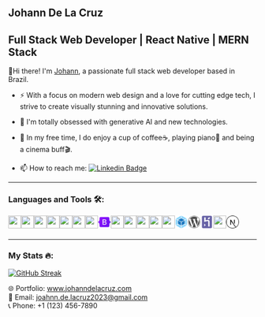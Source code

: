 ## **<strong>Johann De La Cruz </strong>** </br>
## **<strong> Full Stack Web Developer | React Native | MERN Stack </strong>**</br>

👋Hi there! I'm [Johann][website], a passionate full stack web developer based in Brazil. </br>
- :zap: With a focus on modern web design and a love for cutting edge tech, I strive to create visually stunning and innovative solutions.</br>

- 🚀 I'm totally obsessed with generative AI and new technologies.</br>

- 🌴 In my free time, I do enjoy a cup of coffee☕, playing piano🎹 and being a cinema buff🎬.

- :mailbox: How to reach me: [![Linkedin Badge](https://img.shields.io/badge/-kakbar-blue?style=flat&logo=Linkedin&logoColor=white)](your-linkedin-url)


---
### Languages and Tools 🛠:
[<img src="https://cdn.jsdelivr.net/gh/devicons/devicon/icons/html5/html5-original.svg"  align="left" height="26px" width="26px"/>][html]
[<img src="https://cdn.jsdelivr.net/gh/devicons/devicon/icons/css3/css3-original.svg" width="26px" align="left" height="26px"  />][css3]
[<img src="https://cdn.jsdelivr.net/gh/devicons/devicon/icons/javascript/javascript-original.svg" height="26px" width="26px" align="left"  />][js] 
[<img src="https://cdn.jsdelivr.net/gh/devicons/devicon/icons/react/react-original.svg" width="26px" align="left" height="26px" />][react]
[<img src="https://cdn.jsdelivr.net/gh/devicons/devicon/icons/redux/redux-original.svg" width="26px" align="left" height="26px" />][redux]
[<img src="https://cdn.jsdelivr.net/gh/devicons/devicon/icons/sass/sass-original.svg" width="26px" align="left" height="26px" />][saas]
[<img src="https://cdn.jsdelivr.net/gh/devicons/devicon/icons/tailwindcss/tailwindcss-plain.svg" width="26px" align="left" height="26px" />][tailwind]
[<img src="https://github.com/devicons/devicon/blob/master/icons/bootstrap/bootstrap-original.svg" width="26px" align="left" height="26px" />](https://getbootstrap.com/)
[<img src="https://cdn.jsdelivr.net/gh/devicons/devicon/icons/firebase/firebase-plain.svg" width="26px" align="left" height="26px" />][firebase]
[<img src="https://cdn.jsdelivr.net/gh/devicons/devicon/icons/mongodb/mongodb-original.svg" width="26px" align="left" height="26px" />](https://www.mongodb.com/)
[<img src="https://cdn.jsdelivr.net/gh/devicons/devicon/icons/nodejs/nodejs-original.svg" width="26px" align="left" height="26px"/>](https://nodejs.org/en/)
[<img src="https://cdn.jsdelivr.net/gh/devicons/devicon/icons/git/git-original.svg" width="26px" align="left" height="26px"/>](https://git-scm.com/)
[<img src="https://cdn.jsdelivr.net/gh/devicons/devicon/icons/figma/figma-original.svg" width="26px" align="left" height="26px"/>](https://www.figma.com/)
[<img src="https://github.com/devicons/devicon/blob/master/icons/webpack/webpack-original.svg" width="26px" align="left" height="26px" />](https://webpack.js.org/)
[<img src="https://github.com/devicons/devicon/blob/master/icons/wordpress/wordpress-plain.svg" width="26px" align="left" height="26px" />](https://wordpress.com/)
[<img src="https://github.com/devicons/devicon/blob/master/icons/heroku/heroku-plain.svg" width="26px" align="left" height="26px" />](https://heroku.com/)
[<img src="https://cdn.jsdelivr.net/gh/devicons/devicon/icons/express/express-original.svg" width="26px" align="left" height="26px"/>](https://expressjs.com/)
[<img src="https://github.com/devicons/devicon/blob/master/icons/nextjs/nextjs-line.svg" width="26px" align="left" height="26px" />](https://nextjs.org/)





<br />
<br />

---
### My Stats :fire:: </br>
[![GitHub Streak](http://github-readme-streak-stats.herokuapp.com?user=johannDeLaCruz&theme=transparent&date_format=n%2Fj%5B%2FY%5D)](https://git.io/streak-stats)


🌐 Portfolio: www.johanndelacruz.com </br>
📧 Email: joahnn.de.lacruz2023@gmail.com </br>
📞 Phone: +1 (123) 456-7890 </br>

[website]: https://www.johanndelacruz.com
[twitter]: https://twitter.com/johann.de.la.cruz2023
[instagram]: https://instagram.com/tarunfy
[vscode]: https://code.visualstudio.com/download
[html]: https://html.com/
[css3]: https://www.w3schools.com/css/
[nodejs]: https://nodejs.org/en/
[saas]: https://sass-lang.com/
[js]: https://www.javascript.com/
[react]: https://reactjs.org/
[git]: https://git-scm.com/
[tailwind]: https://tailwindcss.com/
[redux]: https://redux.js.org/
[firebase]: https://firebase.google.com/
[course]: https://sigma-rules.netlify.app/
<!---
johannDeLaCruz/johannDeLaCruz is a ✨ special ✨ repository because its `README.md` (this file) appears on your GitHub profile.
You can click the Preview link to take a look at your changes.
--->
